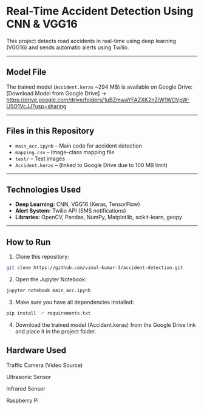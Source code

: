 #  Real-Time Accident Detection Using CNN & VGG16

This project detects road accidents in real-time using deep learning (VGG16) and sends automatic alerts using Twilio.

---

##  Model File
The trained model (`Accident.keras` ~294 MB) is available on Google Drive:
 [Download Model from Google Drive] -> https://drive.google.com/drive/folders/1uBZmwaYFAZXK2nZiW1WOVpW-U5O1VcJJ?usp=sharing

---

## Files in this Repository
- `main_acc.ipynb` – Main code for accident detection  
- `mapping.csv` – Image–class mapping file  
- `test/` – Test images  
- `Accident.keras` – (linked to Google Drive due to 100 MB limit)

---

##  Technologies Used
- **Deep Learning:** CNN, VGG16 (Keras, TensorFlow)  
- **Alert System:** Twilio API (SMS notifications)  
- **Libraries:** OpenCV, Pandas, NumPy, Matplotlib, scikit-learn, geopy  

---

## How to Run

1. Clone this repository:
```bash
git clone https://github.com/vimal-kumar-3/accident-detection.git
```

2. Open the Jupyter Notebook:
```bash
jupyter notebook main_acc.ipynb
```

3. Make sure you have all dependencies installed:
```bash
pip install -r requirements.txt
```

4. Download the trained model (Accident.keras) from the Google Drive link
   and place it in the project folder.

## Hardware Used

Traffic Camera (Video Source)

Ultrasonic Sensor

Infrared Sensor

Raspberry Pi


 
